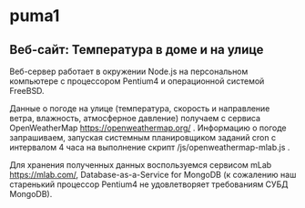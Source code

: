 # puma1

## Веб-сайт: Температура в доме и на улице

Веб-сервер работает в окружении Node.js на персональном компьютере с процессором Pentium4 и операционной системой FreeBSD.

Данные о погоде на улице (температура, скорость и направление ветра, влажность, атмосферное давление) получаем с сервиса OpenWeatherMap https://openweathermap.org/ . Информацию о погоде запрашиваем, запуская системным планировщиком заданий cron с интервалом 4 часа на выполнение скрипт /js/openweathermap-mlab.js .

Для хранения полученных данных воспользуемся сервисом mLab https://mlab.com/, Database-as-a-Service for MongoDB (к сожалению наш старенький процессор Pentium4 не удовлетворяет требованиям СУБД MongoDB).
